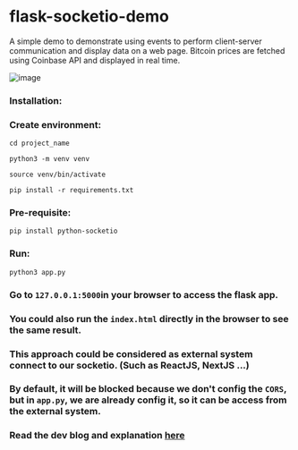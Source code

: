 # flask-socketio-demo
A simple demo to demonstrate using events to perform client-server communication and display data on a web page. Bitcoin prices are fetched using Coinbase API and displayed in real time.

![image](https://user-images.githubusercontent.com/32733783/146593242-79c11b31-b578-4445-9f07-ca0bacecc13a.png)

### Installation:

### Create environment:
```
cd project_name

python3 -m venv venv

source venv/bin/activate

pip install -r requirements.txt
```

### Pre-requisite:

```
pip install python-socketio
```

### Run:
```
python3 app.py
```
### Go to `127.0.0.1:5000`in your browser to access the flask app.
### You could also run the `index.html` directly in the browser to see the same result.
### This approach could be considered as external system connect to our socketio. (Such as ReactJS, NextJS ...)
### By default, it will be blocked because we don't config the `CORS`, but in `app.py`, we are already config it, so it can be access from the external system.

### Read the dev blog and explanation [here](https://medium.com/the-research-nest/how-to-log-data-in-real-time-on-a-web-page-using-flask-socketio-in-python-fb55f9dad100)
